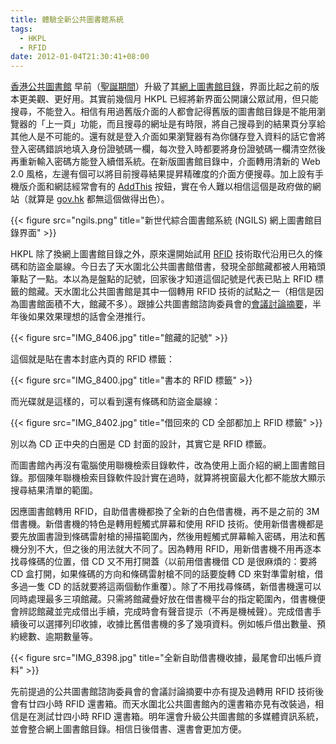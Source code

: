 ```yaml
---
title: 體驗全新公共圖書館系統
tags:
  - HKPL
  - RFID
date: 2012-01-04T21:30:41+08:00
---
```


[香港公共圖書館](http://www.hkpl.gov.hk/) 早前（[聖誕期間](http://www.info.gov.hk/gia/general/201112/22/P201112210315.htm)）升級了其[網上圖書館目錄](https://webcat.hkpl.gov.hk/)，界面比起之前的版本更美觀、更好用。其實前幾個月 HKPL 已經將新界面公開讓公眾試用，但只能搜尋，不能登入。相信有用過舊版介面的人都會記得舊版的圖書館目錄是不能用瀏覽器的「上一頁」功能，而且搜尋的網址是有時限，將自己搜尋到的結果頁分享給其他人是不可能的。還有就是登入介面如果瀏覽器有為你儲存登入資料的話它會將登入密碼錯誤地填入身份證號碼一欄，每次登入時都要將身份證號碼一欄清空然後再重新輸入密碼方能登入續借系統。在新版圖書館目錄中，介面轉用清新的 Web 2.0 風格，左邊有個可以將目前搜尋結果提昇精確度的介面方便搜尋。加上設有手機版介面和網誌經常會有的 [AddThis](http://www.addthis.com/) 按鈕，實在令人難以相信這個是政府做的網站（就算是 [gov.hk](http://www.gov.hk/) 都無這個做得出色）。

{{< figure src="ngils.png" title="新世代綜合圖書館系統 (NGILS) 網上圖書館目錄界面" >}}

HKPL 除了換網上圖書館目錄之外，原來還開始試用 [RFID](http://zh.wikipedia.org/wiki/%E5%B0%84%E9%A2%91%E8%AF%86%E5%88%AB) 技術取代沿用已久的條碼和防盜金屬線。今日去了天水圍北公共圖書館借書，發現全部館藏都被人用箱頭筆點了一點。本以為是盤點的記號，回家後才知道這個記號是代表已貼上 RFID 標籤的館藏。天水圍北公共圖書館是其中一個轉用 RFID 技術的試點之一（相信是因為圖書館面積不大，館藏不多）。跟據公共圖書館諮詢委員會的[會議討論摘要](http://www.hkpl.gov.hk/tc_chi/aboutus/aboutus_habc/files/discussion_summary_10th_plac_meeting_chi.pdf)，半年後如果效果理想的話會全港推行。

{{< figure src="IMG_8406.jpg" title="館藏的記號" >}}

這個就是貼在書本封底內頁的 RFID 標籤：

{{< figure src="IMG_8400.jpg" title="書本的 RFID 標籤" >}}

而光碟就是這樣的，可以看到還有條碼和防盜金屬線：

{{< figure src="IMG_8402.jpg" title="借回來的 CD 全部都加上 RFID 標籤" >}}

別以為 CD 正中央的白圈是 CD 封面的設計，其實它是 RFID 標籤。

而圖書館內再沒有電腦使用聯機檢索目錄軟件，改為使用上面介紹的網上圖書館目錄。那個陳年聯機檢索目錄軟件設計實在過時，就算將視窗最大化都不能放大顯示搜尋結果清單的範圍。

因應圖書館轉用 RFID，自助借書機都換了全新的白色借書機，再不是之前的 3M 借書機。新借書機的特色是轉用輕觸式屏幕和使用 RFID 技術。使用新借書機都是要先放圖書證到條碼雷射槍的掃描範圍內，然後用輕觸式屏幕輸入密碼，用法和舊機分別不大，但之後的用法就大不同了。因為轉用 RFID，用新借書機不用再逐本找尋條碼的位置，借 CD 又不用打開蓋（以前用借書機借 CD 是很麻煩的：要將 CD 盒打開，如果條碼的方向和條碼雷射槍不同的話要旋轉 CD 來對準雷射槍，借多過一隻 CD 的話就要將這兩個動作重覆）。除了不用找尋條碼，新借書機還可以同時處理最多三項館藏。只需將館藏疊好放在借書機平台的指定範圍內，借書機便會辨認館藏並完成借出手續，完成時會有聲音提示（不再是機械聲）。完成借書手續後可以選擇列印收據，收據比舊借書機的多了幾項資料。例如帳戶借出數量、預約總數、逾期數量等。

{{< figure src="IMG_8398.jpg" title="全新自助借書機收據，最尾會印出帳戶資料" >}}

先前提過的公共圖書館諮詢委員會的會議討論摘要中亦有提及過轉用 RFID 技術後會有廿四小時 RFID 還書箱。而天水圍北公共圖書館內的還書箱亦見有改裝過，相信是在測試廿四小時 RFID 還書箱。明年還會升級公共圖書館的多媒體資訊系統，並會整合網上圖書館目錄。相信日後借書、還書會更加方便。
